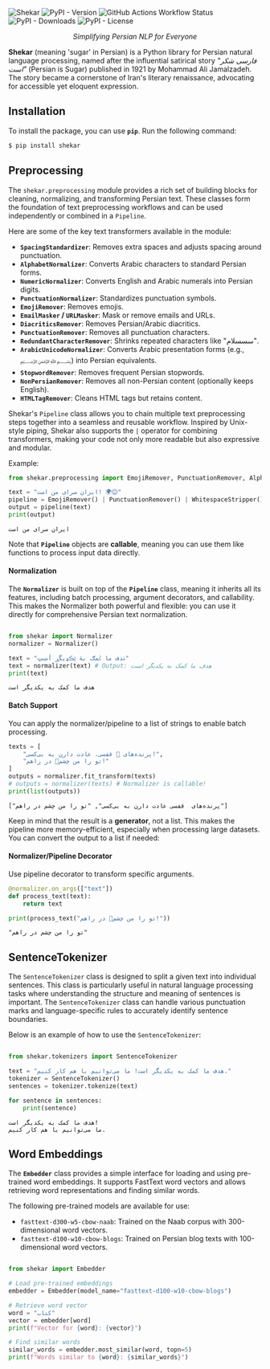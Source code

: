 
![Shekar](https://amirivojdan.io/wp-content/uploads/2025/01/shekar-lib.png)
![PyPI - Version](https://img.shields.io/pypi/v/shekar?color=00A693)
![GitHub Actions Workflow Status](https://img.shields.io/github/actions/workflow/status/amirivojdan/shekar/test.yml?color=00A693)
![PyPI - Downloads](https://img.shields.io/pypi/dm/shekar?color=00A693)
![PyPI - License](https://img.shields.io/pypi/l/shekar?color=00A693)

<p align="center">
    <em>Simplifying Persian NLP for Everyone</em>
</p>

**Shekar** (meaning 'sugar' in Persian) is a Python library for Persian natural language processing, named after the influential satirical story *"فارسی شکر است"* (Persian is Sugar) published in 1921 by Mohammad Ali Jamalzadeh.
The story became a cornerstone of Iran's literary renaissance, advocating for accessible yet eloquent expression.
## Installation

To install the package, you can use **`pip`**. Run the following command:

<!-- termynal -->
```bash
$ pip install shekar
```

## Preprocessing

The `shekar.preprocessing` module provides a rich set of building blocks for cleaning, normalizing, and transforming Persian text. These classes form the foundation of text preprocessing workflows and can be used independently or combined in a `Pipeline`.

Here are some of the key text transformers available in the module:

- **`SpacingStandardizer`**: Removes extra spaces and adjusts spacing around punctuation.
- **`AlphabetNormalizer`**: Converts Arabic characters to standard Persian forms.
- **`NumericNormalizer`**: Converts English and Arabic numerals into Persian digits.
- **`PunctuationNormalizer`**: Standardizes punctuation symbols.
- **`EmojiRemover`**: Removes emojis.
- **`EmailMasker` / `URLMasker`**: Mask or remove emails and URLs.
- **`DiacriticsRemover`**: Removes Persian/Arabic diacritics.
- **`PunctuationRemover`**: Removes all punctuation characters.
- **`RedundantCharacterRemover`**: Shrinks repeated characters like "سسسلام".
- **`ArabicUnicodeNormalizer`**: Converts Arabic presentation forms (e.g., ﷽) into Persian equivalents.
- **`StopwordRemover`**: Removes frequent Persian stopwords.
- **`NonPersianRemover`**: Removes all non-Persian content (optionally keeps English).
- **`HTMLTagRemover`**: Cleans HTML tags but retains content.

Shekar's `Pipeline` class allows you to chain multiple text preprocessing steps together into a seamless and reusable workflow. Inspired by Unix-style piping, Shekar also supports the `|` operator for combining transformers, making your code not only more readable but also expressive and modular.

Example: 

```python
from shekar.preprocessing import EmojiRemover, PunctuationRemover, AlphabetNormalizer

text = "ایران سرای من است! 🌍😊"
pipeline = EmojiRemover() | PunctuationRemover() | WhitespaceStripper()
output = pipeline(text)
print(output)
```

```shell
ایران سرای من است
```

Note that **`Pipeline`** objects are **callable**, meaning you can use them like functions to process input data directly.

#### Normalization

The **`Normalizer`** is built on top of the **`Pipeline`** class, meaning it inherits all its features, including batch processing, argument decorators, and callability. This makes the Normalizer both powerful and flexible: you can use it directly for comprehensive Persian text normalization.

```python

from shekar import Normalizer
normalizer = Normalizer()

text = "ۿدف ما ػمګ بۀ ێڪډيڱڕ أښټ"
text = normalizer(text) # Output: هدف ما کمک به یکدیگر است
print(text)
```
```shell
هدف ما کمک به یکدیگر است
```

#### Batch Support
You can apply the normalizer/pipeline to a list of strings to enable batch processing.

```python
texts = [
    "پرنده‌های 🐔 قفسی، عادت دارن به بی‌کسی!",
    "تو را من چشم👀 در راهم!"
]
outputs = normalizer.fit_transform(texts)
# outputs = normalizer(texts) # Normalizer is callable! 
print(list(outputs))
```

```shell
["پرنده‌های  قفسی عادت دارن به بی‌کسی", "تو را من چشم در راهم"]
```

Keep in mind that the result is a **generator**, not a list. This makes the pipeline more memory-efficient, especially when processing large datasets. You can convert the output to a list if needed:

#### Normalizer/Pipeline Decorator
Use pipeline decorator to transform specific arguments.
```python
@normalizer.on_args(["text"])
def process_text(text):
    return text

print(process_text("تو را من چشم👀 در راهم!"))
```

```shell
"تو را من چشم در راهم"
```

## SentenceTokenizer

The `SentenceTokenizer` class is designed to split a given text into individual sentences. This class is particularly useful in natural language processing tasks where understanding the structure and meaning of sentences is important. The `SentenceTokenizer` class can handle various punctuation marks and language-specific rules to accurately identify sentence boundaries.

Below is an example of how to use the `SentenceTokenizer`:

```python

from shekar.tokenizers import SentenceTokenizer

text = "هدف ما کمک به یکدیگر است! ما می‌توانیم با هم کار کنیم."
tokenizer = SentenceTokenizer()
sentences = tokenizer.tokenize(text)

for sentence in sentences:
    print(sentence)
```

```output
هدف ما کمک به یکدیگر است!
ما می‌توانیم با هم کار کنیم.
```

## Word Embeddings

The **`Embedder`** class provides a simple interface for loading and using pre-trained word embeddings. It supports FastText word vectors and allows retrieving word representations and finding similar words.

The following pre-trained models are available for use:

- `fasttext-d300-w5-cbow-naab`: Trained on the Naab corpus with 300-dimensional word vectors.
- `fasttext-d100-w10-cbow-blogs`: Trained on Persian blog texts with 100-dimensional word vectors.

```python

from shekar import Embedder

# Load pre-trained embeddings
embedder = Embedder(model_name="fasttext-d100-w10-cbow-blogs")

# Retrieve word vector
word = "کتاب"
vector = embedder[word]
print(f"Vector for {word}: {vector}")

# Find similar words
similar_words = embedder.most_similar(word, topn=5)
print(f"Words similar to {word}: {similar_words}")

```
